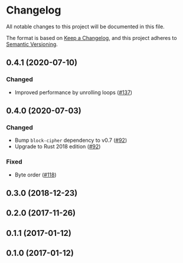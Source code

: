# Changelog

All notable changes to this project will be documented in this file.

The format is based on [Keep a Changelog](https://keepachangelog.com/en/1.0.0/),
and this project adheres to [Semantic Versioning](https://semver.org/spec/v2.0.0.html).

## 0.4.1 (2020-07-10)
### Changed
- Improved performance by unrolling loops ([#137])

[#137]: https://github.com/RustCrypto/block-ciphers/pull/137

## 0.4.0 (2020-07-03)
### Changed
- Bump `block-cipher` dependency to v0.7 ([#92])
- Upgrade to Rust 2018 edition ([#92])

### Fixed
- Byte order ([#118])

[#118]: https://github.com/RustCrypto/block-ciphers/pull/118
[#92]: https://github.com/RustCrypto/block-ciphers/pull/92

## 0.3.0 (2018-12-23)

## 0.2.0 (2017-11-26)

## 0.1.1 (2017-01-12)

## 0.1.0 (2017-01-12)
